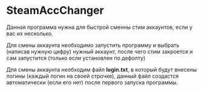 # SteamAccChanger
Данная программа нужна для быстрой сменны стим аккаунтов, если у вас их несколько.

Для смены аккаунта необходимо запустить программу и выбрать (написав нужную цифру) нужный аккаунт, после чего стим закроется и сам запустится (только если установлен по дефолту)

Для смены аккаунта необходим файл **login.txt**, в который будут внесены логины (каждый логин на своей строчке), данный файл создастся автоматически (если его нет) после первого запуска программы.
